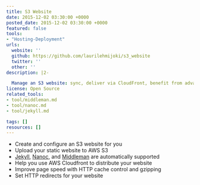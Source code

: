 ```yaml
---
title: S3 Website
date: 2015-12-02 03:30:00 +0000
posted_date: 2015-12-02 03:30:00 +0000
featured: false
tools:
- "Hosting-Deployment"
urls:
  website: ''
  github: https://github.com/laurilehmijoki/s3_website
  twitter: ''
  other: ''
description: |2-

  Manage an S3 website: sync, deliver via CloudFront, benefit from advanced S3 website features.
license: Open Source
related_tools:
- tool/middleman.md
- tool/nanoc.md
- tool/jekyll.md

tags: []
resources: []
---
```

* Create and configure an S3 website for you
* Upload your static website to AWS S3
* [Jekyll](http://jekyllrb.com/), [Nanoc](http://nanoc.ws/), and [Middleman](https://middlemanapp.com/) are automatically supported
* Help you use AWS Cloudfront to distribute your website
* Improve page speed with HTTP cache control and gzipping
* Set HTTP redirects for your website
